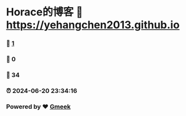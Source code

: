 # Horace的博客 :link: https://yehangchen2013.github.io 
### :page_facing_up: [1](https://yehangchen2013.github.io/tag.html) 
### :speech_balloon: 0 
### :hibiscus: 34 
### :alarm_clock: 2024-06-20 23:34:16 
### Powered by :heart: [Gmeek](https://github.com/Meekdai/Gmeek)

